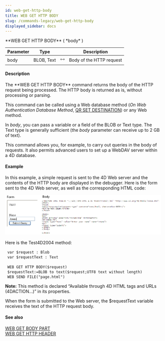 ```yaml
---
id: web-get-http-body
title: WEB GET HTTP BODY
slug: /commands-legacy/web-get-http-body
displayed_sidebar: docs
---
```


<!--REF #_command_.WEB GET HTTP BODY.Syntax-->**WEB GET HTTP BODY** ( *body* )<!-- END REF-->
<!--REF #_command_.WEB GET HTTP BODY.Params-->
| Parameter | Type |  | Description |
| --- | --- | --- | --- |
| body | BLOB, Text | &#x1F858; | Body of the HTTP request |

<!-- END REF-->

#### Description 

<!--REF #_command_.WEB GET HTTP BODY.Summary-->The **WEB GET HTTP BODY** command returns the body of the HTTP request being processed.<!-- END REF--> The HTTP body is returned as is, without processing or parsing. 

This command can be called using a Web database method (*On Web Authentication Database Method*, [QR SET DESTINATION](qr-set-destination.md)) or any Web method. 

In *body*, you can pass a variable or a field of the BLOB or Text type. The Text type is generally sufficient (the *body* parameter can receive up to 2 GB of text).

This command allows you, for example, to carry out queries in the body of requests. It also permits advanced users to set up a WebDAV server within a 4D database.

#### Example 

In this example, a simple request is sent to the 4D Web server and the contents of the HTTP body are displayed in the debugger. Here is the form sent to the 4D Web server, as well as the corresponding HTML code:

![](../assets/en/commands/pict38463.en.png)

Here is the Test4D2004 method:

```4d
 var $request : Blob
 var $requestText : Text
 
 WEB GET HTTP BODY($request)
 $requestText:=BLOB to text($request;UTF8 text without length)
 WEB SEND FILE("page.html")
```

**Note:** This method is declared “Available through 4D HTML tags and URLs (4DACTION...)” in its properties. 

When the form is submitted to the Web server, the $requestText variable receives the text of the HTTP request body.

#### See also 

[WEB GET BODY PART](web-get-body-part.md)  
[WEB GET HTTP HEADER](web-get-http-header.md)  